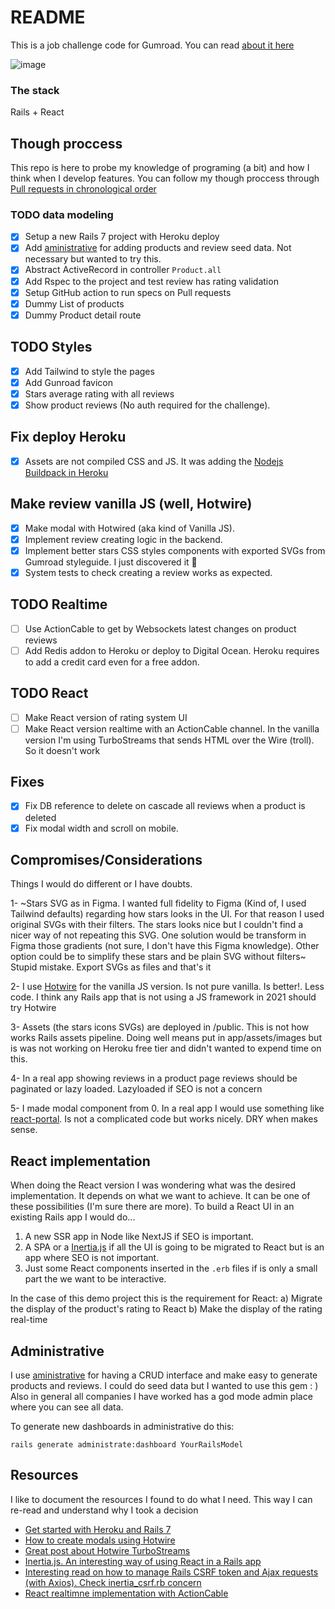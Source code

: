 # README
This is a job challenge code for Gumroad. You can read [about it here](https://gumroad.notion.site/Coding-challenge-f7aa85150edd41eeb3537aae4632619f)

![image](https://user-images.githubusercontent.com/49499/135248683-6ffca0e3-eb10-4e91-ab18-0c90ace057c2.png)

### The stack
Rails + React

## Though proccess
This repo is here to probe my knowledge of programing (a bit) and how I think when I develop features.
You can follow my though proccess through [Pull requests in chronological order](https://github.com/andresgutgon/gumstars/pulls?q=is%3Apr+is%3Aclosed)

### TODO data modeling
- [x] Setup a new Rails 7 project with Heroku deploy
- [x] Add [aministrative](https://github.com/thoughtbot/administrate) for adding products and review seed data. Not necessary but wanted to try this.
- [x] Abstract ActiveRecord in controller `Product.all`
- [x] Add Rspec to the project and test review has rating validation
- [x] Setup GitHub action to run specs on Pull requests
- [x] Dummy List of products
- [x] Dummy Product detail route

## TODO Styles
- [x] Add Tailwind to style the pages
- [x] Add Gunroad favicon
- [x] Stars average rating with all reviews
- [x] Show product reviews (No auth required for the challenge).

## Fix deploy Heroku
- [x] Assets are not compiled CSS and JS. It was adding the [Nodejs Buildpack in Heroku](https://devcenter.heroku.com/articles/using-multiple-buildpacks-for-an-app)

## Make review vanilla JS (well, Hotwire)
- [x] Make modal with Hotwired (aka kind of Vanilla JS).
- [x] Implement review creating logic in the backend.
- [x] Implement better stars CSS styles components with exported SVGs from Gumroad styleguide. I just discovered it :facepalm:
- [x] System tests to check creating a review works as expected.

## TODO Realtime
- [ ] Use ActionCable to get by Websockets latest changes on product reviews
- [ ] Add Redis addon to Heroku or deploy to Digital Ocean. Heroku requires to add a credit card even for a free addon.

## TODO React
- [ ] Make React version of rating system UI
- [ ] Make React version realtime with an ActionCable channel. In the vanilla version I'm using TurboStreams that sends HTML over the Wire (troll). So it doesn't work

## Fixes
- [x] Fix DB reference to delete on cascade all reviews when a product is deleted
- [x] Fix modal width and scroll on mobile.

## Compromises/Considerations
Things I would do different or I have doubts.

1- ~Stars SVG as in Figma. I wanted full fidelity to Figma (Kind of, I used Tailwind defaults) regarding how stars looks
in the UI. For that reason I used original SVGs with their filters. The stars looks nice but I couldn't
find a nicer way of not repeating this SVG. One solution would be transform in Figma those gradients (not sure, I don't have this Figma knowledge). Other option could be to simplify these stars and be plain SVG without filters~ Stupid mistake. Export SVGs as files and that's it

2- I use [Hotwire](https://hotwired.dev/) for the vanilla JS version. Is not pure vanilla. Is better!. Less code. I think any Rails app that is not using a JS framework in 2021 should try Hotwire

3- Assets (the stars icons SVGs) are deployed in /public. This is not how works Rails assets pipeline. Doing well means put in app/assets/images but is was not working on Heroku free tier and didn't wanted to expend time on this.

4- In a real app showing reviews in a product page reviews should be paginated or lazy loaded. Lazyloaded if SEO is not a concern

5- I made modal component from 0. In a real app I would use something like [react-portal](https://github.com/tajo/react-portal). Is not a complicated code but works nicely. DRY when makes sense.

## React implementation
When doing the React version I was wondering what was the desired implementation. It depends on what we want to achieve. It can be one of these possibilities (I'm sure there are more).
To build a React UI in an existing Rails app I would do...
1. A new SSR app in Node like NextJS if SEO is important.
2. A SPA or a [Inertia.js](https://inertiajs.com/) if all the UI is going to be migrated to React but is an app where SEO is not important.
3. Just some React components inserted in the `.erb` files if is only a small part the we want to be interactive.

In the case of this demo project this is the requirement for React:
a) Migrate the display of the product's rating to React
b) Make the display of the rating real-time

## Administrative
I use [aministrative](https://github.com/thoughtbot/administrate) for having a CRUD interface and
make easy to generate products and reviews. I could do seed data but I wanted to use this gem : )
Also in general all companies I have worked has a god mode admin place where you can see all data.

To generate new dashboards in administrative do this:
```
rails generate administrate:dashboard YourRailsModel
```

## Resources
I like to document the resources I found to do what I need. This way I can re-read and understand why I took a decision
- [Get started with Heroku and Rails 7](https://devcenter.heroku.com/articles/getting-started-with-rails7)
- [How to create modals using Hotwire](https://bramjetten.dev/articles/how-to-create-modals-using-hotwire)
- [Great post about Hotwire TurboStreams](https://www.colby.so/posts/turbo-streams-on-rails)
- [Inertia.js. An interesting way of using React in a Rails app](https://inertiajs.com/)
- [Interesting read on how to manage Rails CSRF token and Ajax requests (with Axios). Check inertia_csrf.rb concern](https://pragmaticstudio.com/tutorials/rails-session-cookies-for-api-authentication)
- [React realtimne implementation with ActionCable](https://dev.to/doctolib/rails-react-actioncable-without-the-fuss-4ebn)

